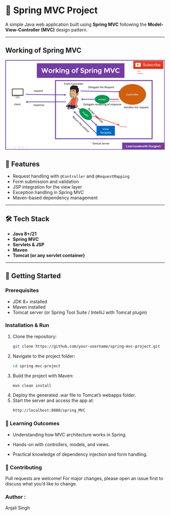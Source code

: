 # 🌱 Spring MVC Project

A simple Java web application built using **Spring MVC** following the **Model-View-Controller (MVC)** design pattern.

---

## Working of Spring MVC 
<img src="https://github.com/Anjali22-07/Spring_MVC/blob/main/Screenshot%20(230).png"/>

## 📌 Features
- Request handling with `@Controller` and `@RequestMapping`
- Form submission and validation
- JSP integration for the view layer
- Exception handling in Spring MVC
- Maven-based dependency management

---

## 🛠️ Tech Stack
- **Java 8+/21**  
- **Spring MVC**  
- **Servlets & JSP**  
- **Maven**  
- **Tomcat (or any servlet container)**  

---

## 🚀 Getting Started

### Prerequisites
- JDK 8+ installed  
- Maven installed  
- Tomcat server (or Spring Tool Suite / IntelliJ with Tomcat plugin)

### Installation & Run
1. Clone the repository:
   ```bash
   git clone https://github.com/your-username/spring-mvc-project.git
2. Navigate to the project folder:
    ```bash
   cd spring-mvc-project
3. Build the project with Maven:
    ```bash
   mvn clean install
4. Deploy the generated .war file to Tomcat’s webapps folder.
5. Start the server and access the app at:
    ```bash
   http://localhost:8080/spring_MVC

###  📖 Learning Outcomes

- Understanding how MVC architecture works in Spring.

- Hands-on with controllers, models, and views.

- Practical knowledge of dependency injection and form handling.

 ### 🤝 Contributing

Pull requests are welcome! For major changes, please open an issue first to discuss what you’d like to change.

### Author :
   Anjali Singh
